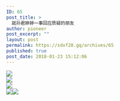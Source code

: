 ```yaml
---
ID: 65
post_title: >
  就孙君婷婷一事回应质疑的朋友
author: pioneer
post_excerpt: ""
layout: post
permalink: https://sdxf28.gq/archives/65
published: true
post_date: 2018-01-23 15:12:06
---
```

<div><a href="https://archive.fo/AfD2h/84669fe321a2bf9a3e44bd292f6cebfbc80f7ed0" target="_blank" rel="noopener"><img src="https://archive.fo/AfD2h/84669fe321a2bf9a3e44bd292f6cebfbc80f7ed0" /></a></div>
<div><a href="https://archive.fo/AfD2h/076043ab5d822e3ffa85aca64fba358dead6c38b" target="_blank" rel="noopener"><img src="https://archive.fo/AfD2h/076043ab5d822e3ffa85aca64fba358dead6c38b" /></a></div>
<div><a href="https://archive.fo/AfD2h/eb0596b58bdf853b7182981ff22e60734436bc55" target="_blank" rel="noopener"><img src="https://archive.fo/AfD2h/eb0596b58bdf853b7182981ff22e60734436bc55" /></a></div>
<div><a href="https://archive.fo/AfD2h/dc2a11c7f24e3b7b7831428698216d3e3c10c986" target="_blank" rel="noopener"><img src="https://archive.fo/AfD2h/dc2a11c7f24e3b7b7831428698216d3e3c10c986" /></a><a href="https://archive.fo/AfD2h/b93e6f7074b1347ee677b47c0ddd4a1ee988083b" target="_blank" rel="noopener"><img src="https://archive.fo/AfD2h/b93e6f7074b1347ee677b47c0ddd4a1ee988083b" /></a></div>